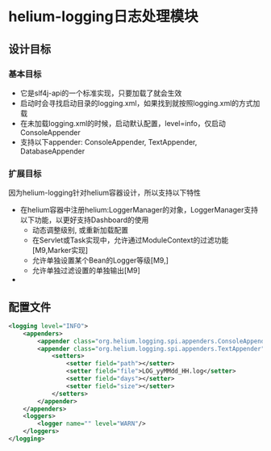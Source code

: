 # helium-logging日志处理模块

## 设计目标

### 基本目标

- 它是slf4j-api的一个标准实现，只要加载了就会生效
- 启动时会寻找启动目录的logging.xml，如果找到就按照logging.xml的方式加载
- 在未加载logging.xml的时候，启动默认配置，level=info，仅启动ConsoleAppender
- 支持以下appender: ConsoleAppender, TextAppender, DatabaseAppender

### 扩展目标

因为helium-logging针对helium容器设计，所以支持以下特性

- 在helium容器中注册helium:LoggerManager的对象，LoggerManager支持以下功能，以更好支持Dashboard的使用
	* 动态调整级别, 或重新加载配置
	* 在Servlet或Task实现中，允许通过ModuleContext的过滤功能[M9,Marker实现]
	* 允许单独设置某个Bean的Logger等级[M9,]
	* 允许单独过滤设置的单独输出[M9]
-


## 配置文件

```xml
<logging level="INFO">
    <appenders>
        <appender class="org.helium.logging.spi.appenders.ConsoleAppender"/>
        <appender class="org.helium.logging.spi.appenders.TextAppender">
            <setters>
                <setter field="path"></setter>
                <setter field="file">LOG_yyMMdd_HH.log</setter>
                <setter field="days"></setter>
                <setter field="size"></setter>
            </setters>
        </appender>
    </appenders>
    <loggers>
        <logger name="" level="WARN"/>
    </loggers>
</logging>
```
